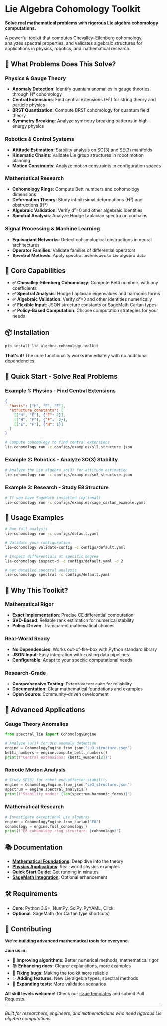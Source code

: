 # Lie Algebra Cohomology Toolkit

**Solve real mathematical problems with rigorous Lie algebra cohomology computations.**

A powerful toolkit that computes Chevalley–Eilenberg cohomology, analyzes spectral properties, and validates algebraic structures for applications in physics, robotics, and mathematical research.

## 🎯 **What Problems Does This Solve?**

### **Physics & Gauge Theory**
- **Anomaly Detection**: Identify quantum anomalies in gauge theories through H³ cohomology
- **Central Extensions**: Find central extensions (H²) for string theory and particle physics
- **BRST Quantization**: Compute BRST cohomology for quantum field theory
- **Symmetry Breaking**: Analyze symmetry breaking patterns in high-energy physics

### **Robotics & Control Systems**
- **Attitude Estimation**: Stability analysis on SO(3) and SE(3) manifolds
- **Kinematic Chains**: Validate Lie group structures in robot motion planning
- **Motion Constraints**: Analyze motion constraints in configuration spaces

### **Mathematical Research**
- **Cohomology Rings**: Compute Betti numbers and cohomology dimensions
- **Deformation Theory**: Study infinitesimal deformations (H²) and obstructions (H³)
- **Algebraic Validation**: Verify d²=0 and other algebraic identities
- **Spectral Analysis**: Analyze Hodge Laplacian spectra on cochains

### **Signal Processing & Machine Learning**
- **Equivariant Networks**: Detect cohomological obstructions in neural architectures
- **Operator Families**: Validate families of differential operators
- **Spectral Methods**: Apply spectral techniques to Lie algebra data

## 🚀 **Core Capabilities**

- **✅ Chevalley-Eilenberg Cohomology**: Compute Betti numbers with any coefficients
- **✅ Spectral Analysis**: Hodge Laplacian eigenvalues and harmonic forms
- **✅ Algebraic Validation**: Verify d²=0 and other identities numerically
- **✅ Flexible Input**: JSON structure constants or SageMath Cartan types
- **✅ Policy-Based Computation**: Choose computation strategies for your needs

## 📦 **Installation**

```bash
pip install lie-algebra-cohomology-toolkit
```

**That's it!** The core functionality works immediately with no additional dependencies.

## 🎯 **Quick Start - Solve Real Problems**

### **Example 1: Physics - Find Central Extensions**

```json
{
  "basis": ["H", "E", "F"],
  "structure_constants": [
    [["H", "E"], {"E": 2}],
    [["H", "F"], {"F": -2}],
    [["E", "F"], {"H": 1}]
  ]
}
```

```bash
# Compute cohomology to find central extensions
lie-cohomology run -c configs/examples/sl2_structure.json
```

### **Example 2: Robotics - Analyze SO(3) Stability**

```bash
# Analyze the Lie algebra so(3) for attitude estimation
lie-cohomology run -c configs/examples/so3_structure.json
```

### **Example 3: Research - Study E8 Structure**

```bash
# If you have SageMath installed (optional)
lie-cohomology run -c configs/examples/sage_cartan_example.yaml
```

## 🔧 **Usage Examples**

```bash
# Run full analysis
lie-cohomology run -c configs/default.yaml

# Validate your configuration
lie-cohomology validate-config -c configs/default.yaml

# Inspect differentials at specific degree
lie-cohomology inspect-d -c configs/default.yaml -d 2

# Get detailed spectral analysis
lie-cohomology spectral -c configs/default.yaml
```

## 🌟 **Why This Toolkit?**

### **Mathematical Rigor**
- **Exact Implementation**: Precise CE differential computation
- **SVD-Based**: Reliable rank estimation for numerical stability
- **Policy-Driven**: Transparent mathematical choices

### **Real-World Ready**
- **No Dependencies**: Works out-of-the-box with Python standard library
- **JSON Input**: Easy integration with existing data pipelines
- **Configurable**: Adapt to your specific computational needs

### **Research-Grade**
- **Comprehensive Testing**: Extensive test suite for reliability
- **Documentation**: Clear mathematical foundations and examples
- **Open Source**: Community-driven development

## 🔬 **Advanced Applications**

### **Gauge Theory Anomalies**
```python
from spectral_lie import CohomologyEngine

# Analyze su(3) for QCD anomaly detection
engine = CohomologyEngine.from_json("su3_structure.json")
betti_numbers = engine.compute_betti_numbers()
print(f"Central extensions: {betti_numbers[2]}")
```

### **Robotic Motion Analysis**
```python
# Study SE(3) for robot end-effector stability
engine = CohomologyEngine.from_json("se3_structure.json")
spectrum = engine.spectral_analysis()
print(f"Stability modes: {len(spectrum.harmonic_forms)}")
```

### **Mathematical Research**
```python
# Investigate exceptional Lie algebras
engine = CohomologyEngine.from_cartan("E8")
cohomology = engine.full_cohomology()
print(f"E8 cohomology ring structure: {cohomology}")
```

## 📚 **Documentation**

- **[Mathematical Foundations](docs/mathematical_foundations.md)**: Deep dive into the theory
- **[Physics Applications](docs/physics_applications.md)**: Real-world physics examples
- **[Quick Start Guide](docs/quickstart.md)**: Get running in minutes
- **[SageMath Integration](docs/sagemath_integration.md)**: Optional enhancement

## 🛠️ **Requirements**

- **Core**: Python 3.9+, NumPy, SciPy, PyYAML, Click
- **Optional**: SageMath (for Cartan type shortcuts)

## 🤝 **Contributing**

**We're building advanced mathematical tools for everyone.**

**Join us in:**
- 🔬 **Improving algorithms**: Better numerical methods, mathematical rigor
- 📚 **Enhancing docs**: Clearer explanations, more examples
- 🐛 **Fixing bugs**: Making the toolkit more reliable
- ✨ **Adding features**: New Lie algebra types, spectral methods
- 🧪 **Expanding tests**: More validation scenarios

**All skill levels welcome!** Check our [issue templates](.github/ISSUE_TEMPLATE/) and submit Pull Requests.

---

*Built for researchers, engineers, and mathematicians who need rigorous Lie algebra computations.*
